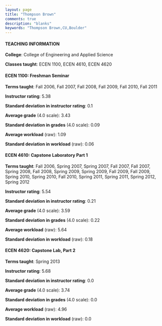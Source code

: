 ```yaml
---
layout: page
title: "Thompson Brown" 
comments: true
description: "blanks"
keywords: "Thompson Brown,CU,Boulder"
---
```

<head>
<script src="https://ajax.googleapis.com/ajax/libs/jquery/2.1.3/jquery.min.js"></script>
<script src="https://dl.dropboxusercontent.com/s/pc42nxpaw1ea4o9/highcharts.js?dl=0"></script>
<!-- <script src="../assets/js/highcharts.js"></script> -->
<style type="text/css">@font-face {
	font-family: "Bebas Neue";
	src: url(https://www.filehosting.org/file/details/544349/BebasNeue Regular.otf) format("opentype");
	}
	h1.Bebas { 
		font-family: "Bebas Neue", Verdana, Tahoma;
	}
</style>
</head>
	   
#### TEACHING INFORMATION

**College**: College of Engineering and Applied Science

**Classes taught**: ECEN 1100, ECEN 4610, ECEN 4620

#### ECEN 1100: Freshman Seminar

**Terms taught**: Fall 2006, Fall 2007, Fall 2008, Fall 2009, Fall 2010, Fall 2011

**Instructor rating**: 5.38

**Standard deviation in instructor rating**: 0.1

**Average grade** (4.0 scale): 3.43

**Standard deviation in grades** (4.0 scale): 0.09

**Average workload** (raw): 1.09

**Standard deviation in workload** (raw): 0.06

#### ECEN 4610: Capstone Laboratory Part 1

**Terms taught**: Fall 2006, Spring 2007, Spring 2007, Fall 2007, Fall 2007, Spring 2008, Fall 2008, Spring 2009, Spring 2009, Fall 2009, Fall 2009, Spring 2010, Spring 2010, Fall 2010, Spring 2011, Spring 2011, Spring 2012, Spring 2012

**Instructor rating**: 5.54

**Standard deviation in instructor rating**: 0.21

**Average grade** (4.0 scale): 3.59

**Standard deviation in grades** (4.0 scale): 0.22

**Average workload** (raw): 5.64

**Standard deviation in workload** (raw): 0.18

#### ECEN 4620: Capstone Lab, Part 2

**Terms taught**: Spring 2013

**Instructor rating**: 5.68

**Standard deviation in instructor rating**: 0.0

**Average grade** (4.0 scale): 3.74

**Standard deviation in grades** (4.0 scale): 0.0

**Average workload** (raw): 4.96

**Standard deviation in workload** (raw): 0.0

